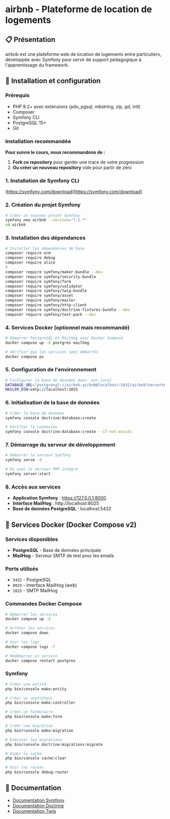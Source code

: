 # airbnb - Plateforme de location de logements

## 📋 Présentation

airbnb est une plateforme web de location de logements entre particuliers, développée avec Symfony pour servir de support pédagogique à l'apprentissage du framework.

## 🚀 Installation et configuration

### Prérequis

- PHP 8.2+ avec extensions (pdo_pgsql, mbstring, zip, gd, intl)
- Composer
- Symfony CLI
- PostgreSQL 15+
- Git

### Installation recommandée

**Pour suivre le cours, nous recommandons de :**
1. **Fork ce repository** pour garder une trace de votre progression
2. **Ou créer un nouveau repository** vide pour partir de zéro

### 1. Installation de Symfony CLI

(https://symfony.com/download)[https://symfony.com/download]

### 2. Création du projet Symfony

```bash
# Créer un nouveau projet Symfony
symfony new airbnb --version="7.1.*"
cd airbnb
```

### 3. Installation des dépendances

```bash
# Installer les dépendances de base
composer require orm
composer require debug
composer require alice
# ...
composer require symfony/maker-bundle --dev
composer require symfony/security-bundle
composer require symfony/form
composer require symfony/validator
composer require symfony/twig-bundle
composer require symfony/asset
composer require symfony/mailer
composer require symfony/http-client
composer require symfony/doctrine-fixtures-bundle --dev
composer require symfony/test-pack --dev
```

### 4. Services Docker (optionnel mais recommandé)

```bash
# Démarrer PostgreSQL et MailHog avec Docker Compose
docker compose up -d postgres mailhog

# Vérifier que les services sont démarrés
docker compose ps
```

### 5. Configuration de l'environnement

```bash
# Configurer la base de données dans .env.local
DATABASE_URL="postgresql://airbnb:airbnb@localhost:5432/airbnb?serverVersion=15&charset=utf8"
MAILER_DSN=smtp://localhost:1025
```

### 6. Initialisation de la base de données

```bash
# Créer la base de données
symfony console doctrine:database:create

# Vérifier la connexion
symfony console doctrine:database:create --if-not-exists
```

### 7. Démarrage du serveur de développement

```bash
# Démarrer le serveur Symfony
symfony serve -d

# Ou avec le serveur PHP intégré
symfony server:start
```

### 8. Accès aux services

- **Application Symfony** : https://127.0.0.1:8000
- **Interface MailHog** : http://localhost:8025
- **Base de données PostgreSQL** : localhost:5432

## 🐳 Services Docker (Docker Compose v2)

### Services disponibles

- **PostgreSQL** - Base de données principale
- **MailHog** - Serveur SMTP de test pour les emails

### Ports utilisés

- `5432` - PostgreSQL
- `8025` - Interface MailHog (web)
- `1025` - SMTP MailHog

### Commandes Docker Compose

```bash
# Démarrer les services
docker compose up -d

# Arrêter les services
docker compose down

# Voir les logs
docker compose logs -f

# Redémarrer un service
docker compose restart postgres
```

### Symfony

```bash
# Créer une entité
php bin/console make:entity

# Créer un contrôleur
php bin/console make:controller

# Créer un formulaire
php bin/console make:form

# Créer une migration
php bin/console make:migration

# Exécuter les migrations
php bin/console doctrine:migrations:migrate

# Vider le cache
php bin/console cache:clear

# Voir les routes
php bin/console debug:router
```

## 📖 Documentation

- [Documentation Symfony](https://symfony.com/doc/current/)
- [Documentation Doctrine](https://www.doctrine-project.org/projects/orm.html)
- [Documentation Twig](https://twig.symfony.com/doc/)
